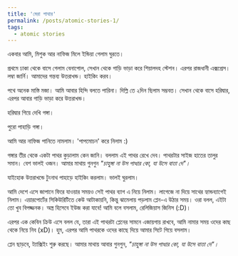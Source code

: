 ```yaml
---
title: 'মেরা পাত্থার'
permalink: /posts/atomic-stories-1/
tags:
  - atomic stories
---
```

একবার আমি, মিশুক আর নাফিজ মিলে ইন্ডিয়া গেলাম ঘুরতে। 

প্রথমে ঢাকা থেকে বাসে গেলাম বেনাপোল, সেখান থেকে গাড়ি ভাড়া করে শিয়ালদহ স্টেশন। এরপর রাজধানী এক্সপ্রেস। লম্বা জার্নি।
আমাদের গন্তব্য উত্তরাখন্ড। হাইকিং করব।

পথে অনেক মাস্তি মজা।
আমি আবার হিন্দি বলতে পারিনা। দিল্লি তে ২দিন ছিলাম সম্ভবত। সেখান থেকে বাসে হরিদ্বার, এরপর আবার গাড়ি ভাড়া করে উত্তরাখন্ড। 

হরিদ্বার গিয়ে দেখি গঙ্গা। 

পুরো পাহাড়ি গঙ্গা। 

আমি আর নাফিজ পানিতে নামলাম। 'পাপমোচন' করে নিলাম :)

গঙ্গার তীর থেকে একটা পাথর কুড়ালাম কেন জানি। বললাম এই পাথর রেখে দেব। 
পাথরটার সাইজ হাতের তালুর সমান। বেশ ভালই ওজন। আমার মাথায় গুনগুন *"চাহুঙ্গা না উস পাত্থার কো, যা উসে বাতা দে"।*

যাইহোক উত্তরাখন্ডে টুংনাথ পাহাড়ে হাইকিং করলাম। ভালই ঘুরলাম। 

আমি দেশে এসে জাপানে ফিরে যাওয়ার সময়ও সেই পাথর ব্যাগ এ নিয়ে নিলাম। লাগেজে না দিয়ে সাথের হ্যান্ডব্যাগেই নিলাম।
এয়ারপোর্টের সিকিউরিটিতে কেউ আটাকায়নি, কিন্তু ঝামেলায় পড়লাম প্লেন-এ উঠার সময়। ওরা বলল, এইটা তো খুব বিপজ্জনক। অস্ত্র হিসেবে ইউজ করা যাবে! 
আমি বলে বসলাম, রেলিজিয়াস জিনিস (:D)। 

এরপর এক কেবিন ক্রিউ এসে বলল যে, তারা এই পাথরটা প্লেনের সামনে এজায়গায় রাখবে, আমি নামার সময় ওদের কাছ থেকে নিয়ে নিব (xD)।
হুম, এরপর আমি পাথরকে ওদের কাছে দিয়ে আমার সিটে গিয়ে বসলাম।

প্লেন ছাড়বে, ট্যাক্সিইং শুরু করছে।
আমার মাথায় আবার গুনগুন, *"চাহুঙ্গা না উস পাত্থার কো, যা উসে বাতা দে"।*

